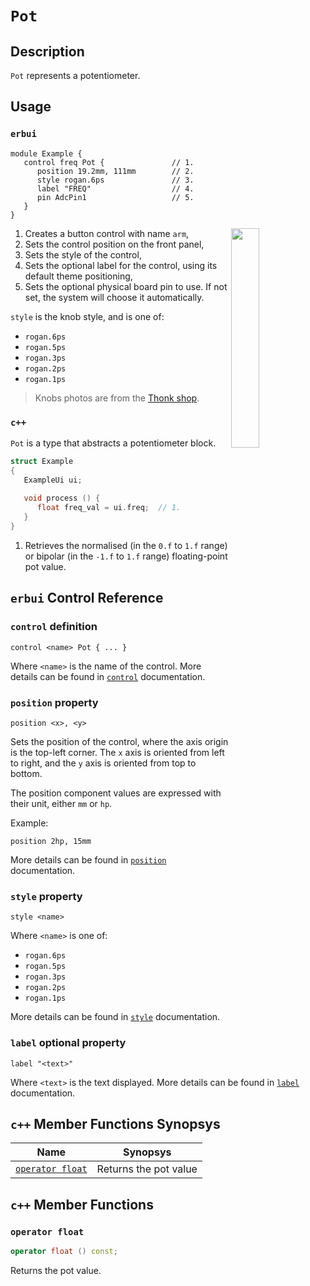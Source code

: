 # `Pot`

## Description

`Pot` represents a potentiometer.


## Usage

### `erbui`

```erbui
module Example {
   control freq Pot {               // 1.
      position 19.2mm, 111mm        // 2.
      style rogan.6ps               // 3.
      label "FREQ"                  // 4.
      pin AdcPin1                   // 5.
   }
}
```

<img align="right" width="30%" src="https://www.thonk.co.uk/wp-content/uploads/2019/11/RoganFamily.jpg">

1. Creates a button control with name `arm`,
2. Sets the control position on the front panel,
3. Sets the style of the control,
4. Sets the optional label for the control, using its default theme positioning,
5. Sets the optional physical board pin to use. If not set, the system will choose it automatically.

`style` is the knob style, and is one of:
- `rogan.6ps`
- `rogan.5ps`
- `rogan.3ps`
- `rogan.2ps`
- `rogan.1ps`

> Knobs photos are from the [Thonk shop](https://www.thonk.co.uk/shop/make-noise-mutable-style-knobs/).

### `c++`

`Pot` is a type that abstracts a potentiometer block.

```c++
struct Example
{
   ExampleUi ui;
   
   void process () {
      float freq_val = ui.freq;  // 1.
   }
}
```

1. Retrieves the normalised (in the  `0.f` to `1.f` range) or bipolar (in the `-1.f` to `1.f` range)
   floating-point pot value.


## `erbui` Control Reference

### `control` definition

```
control <name> Pot { ... }
```

Where `<name>` is the name of the control.
More details can be found in [`control`](../language/grammar.md#control) documentation.

### `position` property

```
position <x>, <y>
```

Sets the position of the control, where the axis origin is the top-left corner.
The `x` axis is oriented from left to right, and the `y` axis is oriented from top to bottom.

The position component values are expressed with their unit, either `mm` or `hp`.

Example:
```
position 2hp, 15mm
```

More details can be found in [`position`](../language/grammar.md#position) documentation.

### `style` property

```
style <name>
```

Where `<name>` is one of:
- `rogan.6ps`
- `rogan.5ps`
- `rogan.3ps`
- `rogan.2ps`
- `rogan.1ps`

More details can be found in [`style`](../language/grammar.md#style) documentation.

### `label` optional property

```
label "<text>"
```

Where `<text>` is the text displayed.
More details can be found in [`label`](../language/grammar.md#label) documentation.


## `c++` Member Functions Synopsys

| Name | Synopsys |
| - | - |
| [`operator float`](#operator-float) | Returns the pot value |


## `c++` Member Functions

### `operator float`

```c++
operator float () const;
```

Returns the pot value.
